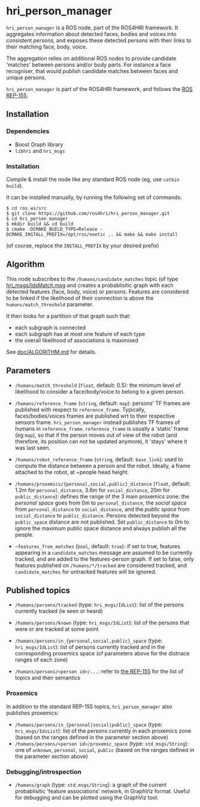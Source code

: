 hri_person_manager
==================

`hri_person_manager` is a ROS node, part of the ROS4HRI framework. It 
aggregates information about detected faces, bodies and voices into consistent
*persons*, and exposes these detected persons with their links to their 
matching face, body, voice.

The aggregation relies on additional ROS nodes to provide candidate 'matches'
between persons and/or body parts. For instance a face recogniser, that would
publish candidate matches between faces and unique persons.

`hri_person_manager` is part of the ROS4HRI framework, and follows the 
[ROS REP-155](https://www.ros.org/reps/rep-0155.html).

Installation
------------

### Dependencies

- Boost Graph library
- `libhri` and `hri_msgs`

### Installation

Compile & install the node like any standard ROS node (eg, use `catkin
build`).

It can be installed manually, by running the following set
of commands:

```
$ cd ros_ws/src
$ git clone https://github.com/ros4hri/hri_person_manager.git
$ cd hri_person_manager
$ mkdir build && cd build
$ cmake -DCMAKE_BUILD_TYPE=Release -DCMAKE_INSTALL_PREFIX=/opt/ros/noetic .. && make && make install
```

(of course, replace the `INSTALL_PREFIX` by your desired prefix)

Algorithm
---------

This node subscribes to the `/humans/candidate_matches` topic (of type
[hri_msgs/IdsMatch.msg](https://github.com/ros4hri/hri_msgs/blob/master/msg/IdsMatch.msg)
and creates a probablisitic graph with each detected features (face, body,
voice) or persons. Features are considered to be linked if the likelihood of
their connection is above the `humans/match_threshold` parameter.

It then looks for a partition of that graph such that:
- each subgraph is connected
- each subgraph has at most one feature of each type
- the overall likelihood of associations is maximised

See [doc/ALGORITHM.md](doc/ALGORITHM.md) for details.

Parameters
----------

- `/humans/match_threshold` (`float`, default: 0.5): the minimum level of
  likelihood to consider a face/body/voice to belong to a given person.

- `/humans/reference_frame` (`string`, default: `map`): persons' TF frames are
  published with respect to `reference_frame`. Typically, faces/bodies/voices
  frames are published wrt to their respective sensors frame.
  `hri_person_manager` instead publishes TF frames of humans in `reference_frame`.
  `reference_frame` is usually a 'static' frame (eg `map`), so that if the
  person moves out of view of the robot (and therefore, its position can not be
  updated anymore), it 'stays' where it was last seen.

- `/humans/robot_reference_frame` (`string`, default: `base_link`): used to
  compute the distance between a person and the robot. Ideally, a frame attached
  to the robot, at ~people head height.

- `/humans/proxemics/{personal,social,public}_distance` (`float`, default: 1.2m
  for `personal_distance`, 3.6m for `social_distance`, 20m for
  `public_distance`): defines the range of the 3 main proxemics zone: the
  *personal space* goes from 0m to `personal_distance`, the *social space* from
  `personal_distance` to `social_distance`, and the *public space* from
  `social_distance` to `public_distance`. Persons detected beyond the
  `public_space` distance are not published. Set `public_distance` to 0m to
  ignore the maximum public space distance and always publish all the people.

- `~features_from_matches` (`bool`, default: `true`): if set to true, features
  appearing in a `candidate_matches` message are assumed to be currently
  tracked, and are added to the features-person graph. If set to false, only
  features published on `/humans/*/tracked` are considered tracked, and
  `candidate_matches` for untracked features will be ignored.

Published topics
----------------

- `/humans/persons/tracked` (type: `hri_msgs/IdList`): list of the persons
  currently tracked (ie seen or heard)
- `/humans/persons/known` (type: `hri_msgs/IdList`): list of the persons
  that were or are tracked at some point
- `/humans/persons/in_{personal,social,public}_space` (type: `hri_msgs/IdList`):
  list of persons currently tracked and in the corresponding proxemics space (cf
  parameters above for the distnace ranges of each zone)

- `/humans/persons/<person id>/...`: refer to [the REP-155](https://www.ros.org/reps/rep-0155.html#persons) for the list of topics and their semantics


### Proxemics

In addition to the standard REP-155 topics, `hri_person_manager` also publishes
proxemics:

- `/humans/persons/in_{personal|social|public}_space` (type:
  `hri_msgs/IdsList`): list of the persons currently in each proxemics zone
  (based on the ranges defined in the parameter section above)
- `/humans/persons/<person id>/proxemic_space` (type: `std_msgs/String`): one of
  `unknown`, `personal`, `social`, `public` (based on the ranges defined in the
  parameter section above)

### Debugging/introspection

- `/humans/graph` (type: `std_msgs/String`): a graph of the current
  probablisitic 'feature associations' network, in GraphViz format. Useful for
  debugging and can be plotted using the GraphViz tool.


